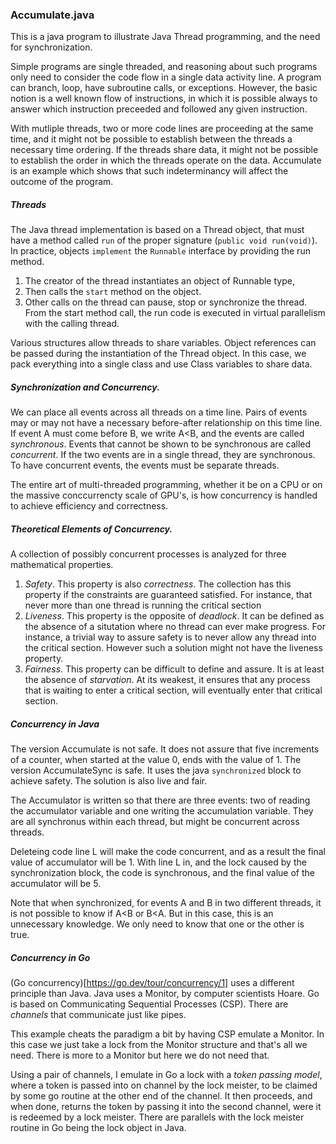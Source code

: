 ### Accumulate.java

This is a java program to illustrate Java Thread programming, and the need for synchronization. 

Simple programs are single threaded, and reasoning about such programs only need to consider the code
flow in a single data activity line. A program can branch, loop, have subroutine calls, or exceptions. However,
the basic notion is a well known flow of instructions, in which it is possible always to answer which instruction
preceeded and followed any given instruction.

With mutliple threads, two or more code lines are proceeding at the same time, and it might not be possible to
establish between the threads a necessary time ordering. If the threads share data, it might not be possible to
establish the order in which the threads operate on the data. Accumulate is an example which shows that such 
indeterminancy will affect the outcome of the program. 


##### Threads

The Java thread implementation is based on a Thread object, that must have a method called `run` of the proper
signature (`public void run(void)`). In practice, objects `implement` the `Runnable` interface by providing the run method.
1. The creator of the thread instantiates an object of Runnable type,
2. Then calls the `start` method on the object.
3. Other calls on the thread can pause, stop or synchronize the thread.
From the start method call,  the run code is executed in virtual parallelism with the calling thread.

Various structures allow threads to share variables. Object references can be passed during the instantiation of the Thread
object. In this case, we pack everything into a single class and use Class variables to share data. 

##### Synchronization and Concurrency.

We can place all events across all threads on a time line. Pairs of events may or may not have a necessary before-after
relationship on this time line. If event A must come before B, we write A&lt;B, and the events are called *synchronous*.
Events that cannot be shown to be synchronous are called *concurrent*. If the two events are in a single thread, they 
are synchronous. To have concurrent events, the events must be separate threads. 

The entire art of multi-threaded programming, whether it be on a CPU or on the massive conccurrencty scale of GPU's, is
how concurrency is handled to achieve efficiency and correctness.

##### Theoretical Elements of Concurrency.

A collection of possibly concurrent processes is analyzed for three mathematical properties.
1. *Safety*. This property is also *correctness*. The collection has this 
property if the constraints are guaranteed satisfied. For instance, that never
more than one thread is running the critical section
2. *Liveness*. This property is the opposite of *deadlock*. It can be defined
as the absence of a situtation where no thread can ever make progress. For instance,
a trivial way to assure safety is to never allow any thread into the critical section. However
such a solution might not have the liveness property.
3. *Fairness*. This property can be difficult to define and assure. It is at least
the absence of *starvation*. At its weakest, 
it ensures that any process that is waiting to enter a critical section, will eventually
enter that critical section.

##### Concurrency in Java

The version Accumulate is not safe. It does not assure that five increments 
of a counter, when started at the value 0, ends with the value of 1. The
version AccumulateSync is safe. It uses the java `synchronized` block to achieve
safety. The solution is also live and fair.

The Accumulator is written so that there are three events: two of reading the accumulator
variable and one writing the accumulation variable. They are all synchronus within each thread,
but might be concurrent across threads.

Deleteing code line L will make the code concurrent, and as a result the final value of 
accumulator will be 1. With line L in, and the lock caused by the synchronization block, the code is synchronous, and the final value of the accumulator will be 5.

Note that when synchronized, for events A and B in two different threads, it is not possible
to know if A&lt;B or B&lt;A. But in this case, this is an unnecessary knowledge. We only 
need to know that one or the other is true.

##### Concurrency in Go

(Go concurrency)[https://go.dev/tour/concurrency/1] uses a different 
principle than Java. Java uses a Monitor, by computer scientists Hoare. Go 
is based on Communicating Sequential Processes (CSP). There are *channels* that 
communicate just like pipes.

This example cheats the paradigm a bit by having CSP emulate a Monitor. In 
this case we just take a lock from the Monitor structure and that's all we need. 
There is more to a Monitor but here we do not need that.

Using a pair of
channels, I emulate in Go a lock with a *token passing model*, where a token
is passed into on channel by the lock meister, to be claimed by some go routine at the other 
end of the channel. It then proceeds, and when done, returns the token
by passing it into the second channel, were it is redeemed by a lock meister.
There are parallels with the lock meister routine in Go being the lock object in Java.

